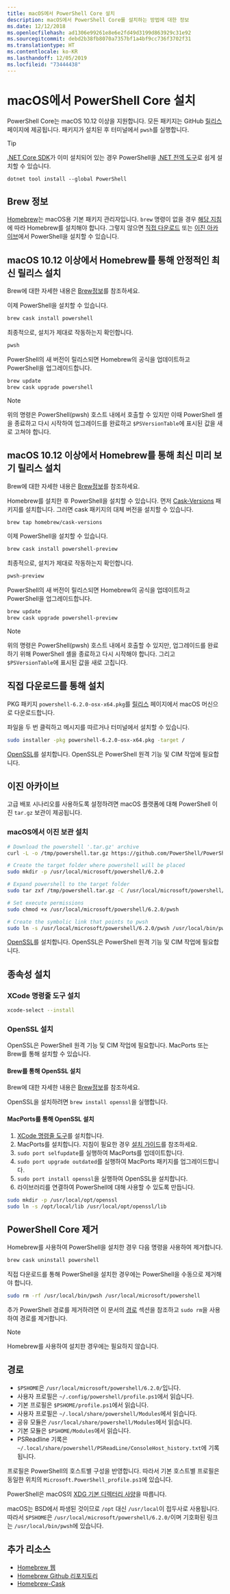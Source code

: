 ```yaml
---
title: macOS에서 PowerShell Core 설치
description: macOS에서 PowerShell Core를 설치하는 방법에 대한 정보
ms.date: 12/12/2018
ms.openlocfilehash: ad1306e99261e8e6e2fd49d3199d863929c31e92
ms.sourcegitcommit: debd2b38fb8070a7357bf1a4bf9cc736f3702f31
ms.translationtype: HT
ms.contentlocale: ko-KR
ms.lasthandoff: 12/05/2019
ms.locfileid: "73444438"
---
```

# <a name="installing-powershell-core-on-macos"></a>macOS에서 PowerShell Core 설치

PowerShell Core는 macOS 10.12 이상을 지원합니다.
모든 패키지는 GitHub [릴리스][] 페이지에 제공됩니다.
패키지가 설치된 후 터미널에서 `pwsh`를 실행합니다.

> [!TIP]
> [.NET Core SDK](/dotnet/core/sdk)가 이미 설치되어 있는 경우 PowerShell을 [.NET 전역 도구](/dotnet/core/tools/global-tools)로 쉽게 설치할 수 있습니다.
>
> ```
> dotnet tool install --global PowerShell
> ```

## <a name="about-brew"></a>Brew 정보

[Homebrew][brew]는 macOS용 기본 패키지 관리자입니다.
`brew` 명령이 없을 경우 [해당 지침][brew]에 따라 Homebrew를 설치해야 합니다.
그렇지 않으면 [직접 다운로드](#installation-via-direct-download) 또는 [이진 아카이브](#binary-archives)에서 PowerShell을 설치할 수 있습니다.

## <a name="installation-of-latest-stable-release-via-homebrew-on-macos-1012-or-higher"></a>macOS 10.12 이상에서 Homebrew를 통해 안정적인 최신 릴리스 설치

Brew에 대한 자세한 내용은 [Brew정보](#about-brew)를 참조하세요.

이제 PowerShell을 설치할 수 있습니다.

```sh
brew cask install powershell
```

최종적으로, 설치가 제대로 작동하는지 확인합니다.

```sh
pwsh
```

PowerShell의 새 버전이 릴리스되면 Homebrew의 공식을 업데이트하고 PowerShell을 업그레이드합니다.

```sh
brew update
brew cask upgrade powershell
```

> [!NOTE]
> 위의 명령은 PowerShell(pwsh) 호스트 내에서 호출할 수 있지만 이때 PowerShell 셸을 종료하고 다시 시작하여 업그레이드를 완료하고 `$PSVersionTable`에 표시된 값을 새로 고쳐야 합니다.

[brew]: https://brew.sh/

## <a name="installation-of-latest-preview-release-via-homebrew-on-macos-1012-or-higher"></a>macOS 10.12 이상에서 Homebrew를 통해 최신 미리 보기 릴리스 설치

Brew에 대한 자세한 내용은 [Brew정보](#about-brew)를 참조하세요.

Homebrew를 설치한 후 PowerShell을 설치할 수 있습니다.
먼저 [Cask-Versions][cask-versions] 패키지를 설치합니다. 그러면 cask 패키지의 대체 버전을 설치할 수 있습니다.

```sh
brew tap homebrew/cask-versions
```

이제 PowerShell을 설치할 수 있습니다.

```sh
brew cask install powershell-preview
```

최종적으로, 설치가 제대로 작동하는지 확인합니다.

```sh
pwsh-preview
```

PowerShell의 새 버전이 릴리스되면 Homebrew의 공식을 업데이트하고 PowerShell을 업그레이드합니다.

```sh
brew update
brew cask upgrade powershell-preview
```

> [!NOTE]
> 위의 명령은 PowerShell(pwsh) 호스트 내에서 호출할 수 있지만, 업그레이드를 완료하기 위해 PowerShell 셸을 종료하고 다시 시작해야 합니다.
> 그리고 `$PSVersionTable`에 표시된 값을 새로 고칩니다.

## <a name="installation-via-direct-download"></a>직접 다운로드를 통해 설치

PKG 패키지 `powershell-6.2.0-osx-x64.pkg`를
[릴리스][] 페이지에서 macOS 머신으로 다운로드합니다.

파일을 두 번 클릭하고 메시지를 따르거나 터미널에서 설치할 수 있습니다.

```sh
sudo installer -pkg powershell-6.2.0-osx-x64.pkg -target /
```

[OpenSSL](#install-openssl)를 설치합니다. OpenSSL은 PowerShell 원격 기능 및 CIM 작업에 필요합니다.

## <a name="binary-archives"></a>이진 아카이브

고급 배포 시나리오를 사용하도록 설정하려면 macOS 플랫폼에 대해 PowerShell 이진 `tar.gz` 보관이 제공됩니다.

### <a name="installing-binary-archives-on-macos"></a>macOS에서 이진 보관 설치

```sh
# Download the powershell '.tar.gz' archive
curl -L -o /tmp/powershell.tar.gz https://github.com/PowerShell/PowerShell/releases/download/v6.2.0/powershell-6.2.0-osx-x64.tar.gz

# Create the target folder where powershell will be placed
sudo mkdir -p /usr/local/microsoft/powershell/6.2.0

# Expand powershell to the target folder
sudo tar zxf /tmp/powershell.tar.gz -C /usr/local/microsoft/powershell/6.2.0

# Set execute permissions
sudo chmod +x /usr/local/microsoft/powershell/6.2.0/pwsh

# Create the symbolic link that points to pwsh
sudo ln -s /usr/local/microsoft/powershell/6.2.0/pwsh /usr/local/bin/pwsh
```

[OpenSSL](#install-openssl)를 설치합니다. OpenSSL은 PowerShell 원격 기능 및 CIM 작업에 필요합니다.

## <a name="installing-dependencies"></a>종속성 설치

### <a name="install-xcode-command-line-tools"></a>XCode 명령줄 도구 설치

```sh
xcode-select --install
```

### <a name="install-openssl"></a>OpenSSL 설치

OpenSSL은 PowerShell 원격 기능 및 CIM 작업에 필요합니다. MacPorts 또는 Brew를 통해 설치할 수 있습니다.

#### <a name="install-openssl-via-brew"></a>Brew를 통해 OpenSSL 설치

Brew에 대한 자세한 내용은 [Brew정보](#about-brew)를 참조하세요.

OpenSSL을 설치하려면 `brew install openssl`을 실행합니다.

#### <a name="install-openssl-via-macports"></a>MacPorts를 통해 OpenSSL 설치

1. [XCode 명령줄 도구](#install-xcode-command-line-tools)를 설치합니다.
1. MacPorts를 설치합니다.
   지침이 필요한 경우 [설치 가이드](https://guide.macports.org/chunked/installing.macports.html)를 참조하세요.
1. `sudo port selfupdate`를 실행하여 MacPorts를 업데이트합니다.
1. `sudo port upgrade outdated`를 실행하여 MacPorts 패키지를 업그레이드합니다.
1. `sudo port install openssl`을 실행하여 OpenSSL을 설치합니다.
1. 라이브러리를 연결하여 PowerShell에 대해 사용할 수 있도록 만듭니다.

```sh
sudo mkdir -p /usr/local/opt/openssl
sudo ln -s /opt/local/lib /usr/local/opt/openssl/lib
```

## <a name="uninstalling-powershell-core"></a>PowerShell Core 제거

Homebrew를 사용하여 PowerShell을 설치한 경우 다음 명령을 사용하여 제거합니다.

```sh
brew cask uninstall powershell
```

직접 다운로드를 통해 PowerShell을 설치한 경우에는 PowerShell을 수동으로 제거해야 합니다.

```sh
sudo rm -rf /usr/local/bin/pwsh /usr/local/microsoft/powershell
```

추가 PowerShell 경로를 제거하려면 이 문서의 [경로](#paths) 섹션을 참조하고 `sudo rm`을 사용하여 경로를 제거합니다.

> [!NOTE]
> Homebrew를 사용하여 설치한 경우에는 필요하지 않습니다.

## <a name="paths"></a>경로

* `$PSHOME`은 `/usr/local/microsoft/powershell/6.2.0/`입니다.
* 사용자 프로필은 `~/.config/powershell/profile.ps1`에서 읽습니다.
* 기본 프로필은 `$PSHOME/profile.ps1`에서 읽습니다.
* 사용자 프로필은 `~/.local/share/powershell/Modules`에서 읽습니다.
* 공유 모듈은 `/usr/local/share/powershell/Modules`에서 읽습니다.
* 기본 모듈은 `$PSHOME/Modules`에서 읽습니다.
* PSReadline 기록은 `~/.local/share/powershell/PSReadLine/ConsoleHost_history.txt`에 기록됩니다.

프로필은 PowerShell의 호스트별 구성을 반영합니다.
따라서 기본 호스트별 프로필은 동일한 위치의 `Microsoft.PowerShell_profile.ps1`에 있습니다.

PowerShell은 macOS의 [XDG 기본 디렉터리 사양][xdg-bds]을 따릅니다.

macOS는 BSD에서 파생된 것이므로 `/opt` 대신 `/usr/local`이 접두사로 사용됩니다.
따라서 `$PSHOME`은 `/usr/local/microsoft/powershell/6.2.0/`이며 기호화된 링크는 `/usr/local/bin/pwsh`에 있습니다.

## <a name="additional-resources"></a>추가 리소스

* [Homebrew 웹][brew]
* [Homebrew Github 리포지토리][GitHub]
* [Homebrew-Cask][cask]

[brew]: http://brew.sh/
[Cask]: https://github.com/Homebrew/homebrew-cask
[cask-versions]: https://github.com/Homebrew/homebrew-cask-versions
[GitHub]: https://github.com/Homebrew
[릴리스]: https://github.com/PowerShell/PowerShell/releases/latest
[xdg-bds]: https://specifications.freedesktop.org/basedir-spec/basedir-spec-latest.html
